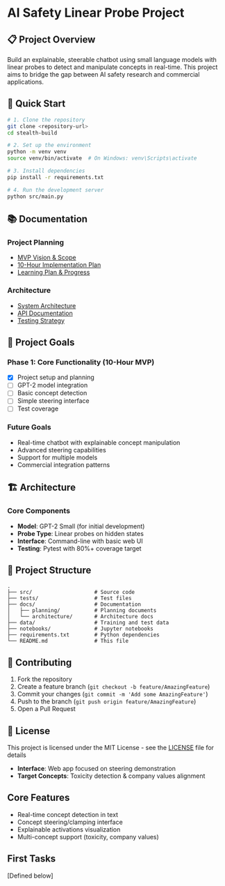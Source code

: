 # AI Safety Linear Probe Project

## 📋 Project Overview
Build an explainable, steerable chatbot using small language models with linear probes to detect and manipulate concepts in real-time. This project aims to bridge the gap between AI safety research and commercial applications.

## 🚀 Quick Start
```bash
# 1. Clone the repository
git clone <repository-url>
cd stealth-build

# 2. Set up the environment
python -m venv venv
source venv/bin/activate  # On Windows: venv\Scripts\activate

# 3. Install dependencies
pip install -r requirements.txt

# 4. Run the development server
python src/main.py
```

## 📚 Documentation

### Project Planning
- [MVP Vision & Scope](./docs/planning/mvp_vision.md)
- [10-Hour Implementation Plan](./docs/planning/10_hour_plan.md)
- [Learning Plan & Progress](./docs/planning/learning_plan.md)

### Architecture
- [System Architecture](./docs/architecture/overview.md)
- [API Documentation](./docs/architecture/api.md)
- [Testing Strategy](./docs/architecture/testing.md)

## 🎯 Project Goals

### Phase 1: Core Functionality (10-Hour MVP)
- [x] Project setup and planning
- [ ] GPT-2 model integration
- [ ] Basic concept detection
- [ ] Simple steering interface
- [ ] Test coverage

### Future Goals
- Real-time chatbot with explainable concept manipulation
- Advanced steering capabilities
- Support for multiple models
- Commercial integration patterns

## 🏗️ Architecture

### Core Components
- **Model**: GPT-2 Small (for initial development)
- **Probe Type**: Linear probes on hidden states
- **Interface**: Command-line with basic web UI
- **Testing**: Pytest with 80%+ coverage target

## 📂 Project Structure
```
.
├── src/                    # Source code
├── tests/                  # Test files
├── docs/                   # Documentation
│   ├── planning/           # Planning documents
│   └── architecture/       # Architecture docs
├── data/                   # Training and test data
├── notebooks/              # Jupyter notebooks
├── requirements.txt        # Python dependencies
└── README.md               # This file
```

## 🤝 Contributing
1. Fork the repository
2. Create a feature branch (`git checkout -b feature/AmazingFeature`)
3. Commit your changes (`git commit -m 'Add some AmazingFeature'`)
4. Push to the branch (`git push origin feature/AmazingFeature`)
5. Open a Pull Request

## 📄 License
This project is licensed under the MIT License - see the [LICENSE](LICENSE) file for details
- **Interface**: Web app focused on steering demonstration
- **Target Concepts**: Toxicity detection & company values alignment

## Core Features
- Real-time concept detection in text
- Concept steering/clamping interface
- Explainable activations visualization
- Multi-concept support (toxicity, company values)

## First Tasks
[Defined below]
